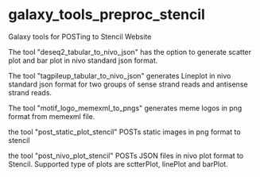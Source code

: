 # galaxy_tools_preproc_stencil
Galaxy tools for POSTing to Stencil Website

The tool "deseq2_tabular_to_nivo_json" has the option to generate scatter plot and bar plot in nivo standard json format. 

The tool "tagpileup_tabular_to_nivo_json" generates Lineplot in nivo standard json format for two groups of sense strand reads and antisense strand reads.

The tool "motif_logo_memexml_to_pngs" generates meme logos in png format from memexml file. 

the tool "post_static_plot_stencil" POSTs static images in png format to stencil

the tool "post_nivo_plot_stencil" POSTs JSON files in nivo plot format to Stencil. Supported type of plots are sctterPlot, linePlot and barPlot.
